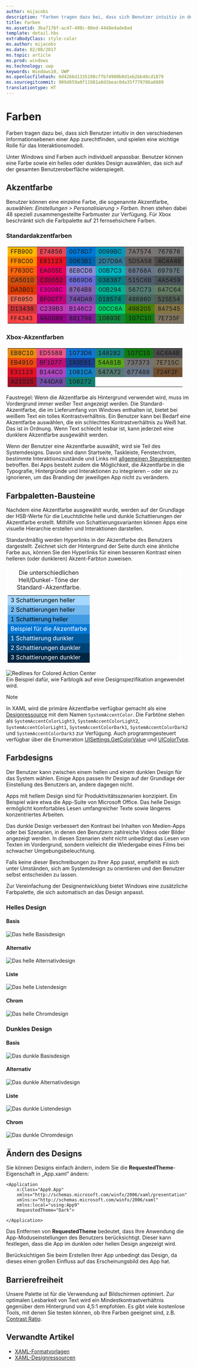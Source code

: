 ```yaml
---
author: mijacobs
description: "Farben tragen dazu bei, dass sich Benutzer intuitiv in den verschiedenen Informationsebenen einer App zurechtfinden, und spielen eine wichtige Rolle für das Interaktionsmodell."
title: Farben
ms.assetid: 3ba7176f-ac47-498c-80ed-4448edade8ad
template: detail.hbs
extraBodyClass: style-color
ms.author: mijacobs
ms.date: 02/08/2017
ms.topic: article
ms.prod: windows
ms.technology: uwp
keywords: Windows10, UWP
ms.openlocfilehash: 0d4266d1335198cffb74900b0d1eb2bb48cd1879
ms.sourcegitcommit: 909d859a0f11981a8d1beac0da35f779786a6889
translationtype: HT
---
```

# <a name="color"></a>Farben

<link rel="stylesheet" href="https://az835927.vo.msecnd.net/sites/uwp/Resources/css/custom.css">

Farben tragen dazu bei, dass sich Benutzer intuitiv in den verschiedenen Informationsebenen einer App zurechtfinden, und spielen eine wichtige Rolle für das Interaktionsmodell.

Unter Windows sind Farben auch individuell anpassbar. Benutzer können eine Farbe sowie ein helles oder dunkles Design auswählen, das sich auf der gesamten Benutzeroberfläche widerspiegelt.

## <a name="accent-color"></a>Akzentfarbe

Benutzer können eine einzelne Farbe, die sogenannte Akzentfarbe, auswählen: *Einstellungen > Personalisierung > Farben*. Ihnen stehen dabei 48 speziell zusammengestellte Farbmuster zur Verfügung. Für Xbox beschränkt sich die Farbpalette auf 21 fernsehsichere Farben.

### <a name="default-accent-colors"></a>Standardakzentfarben
<table class="uwpd-color-table" style="border: solid 4px white;">
        <tr >
            <td class="uwpd-color-table" style="background-color: #FFB900">FFB900</td>
            <td class="uwpd-color-table" style=" background-color: #E74856">E74856</td>
            <td class="uwpd-color-table" style=" background-color: #0078D7">0078D7</td>
            <td class="uwpd-color-table" style=" background-color: #0099BC">0099BC</td>
            <td class="uwpd-color-table" style=" background-color: #7A7574">7A7574</td>
            <td class="uwpd-color-table" style=" background-color: #767676">767676</td>
        </tr>
        <tr >
            <td class="uwpd-color-table" style=" background-color: #FF8C00">FF8C00</td>
            <td class="uwpd-color-table" style=" background-color: #E81123">E81123</td>
            <td class="uwpd-color-table" style=" background-color: #0063B1">0063B1</td>
            <td class="uwpd-color-table" style=" background-color: #2D7D9A">2D7D9A</td>
            <td class="uwpd-color-table" style=" background-color: #5D5A58">5D5A58</td>
            <td class="uwpd-color-table" style=" background-color: #4C4A48" >4C4A48</td>
        </tr>
        <tr >
            <td class="uwpd-color-table" style=" background-color: #F7630C" >F7630C</td>
            <td class="uwpd-color-table" style=" background-color: #EA005E" >EA005E</td>
            <td class="uwpd-color-table" style=" background-color: #8E8CD8" >8E8CD8</td>
            <td class="uwpd-color-table" style=" background-color: #00B7C3" >00B7C3</td>
            <td class="uwpd-color-table" style=" background-color: #68768A" >68768A</td>
            <td class="uwpd-color-table" style=" background-color: #69797E" >69797E</td>
        </tr>
        <tr >
            <td class="uwpd-color-table" style=" background-color: #CA5010" >CA5010</td>
            <td class="uwpd-color-table" style=" background-color: #C30052" >C30052</td>
            <td class="uwpd-color-table" style=" background-color: #6B69D6" >6B69D6</td>
            <td class="uwpd-color-table" style=" background-color: #038387" >038387</td>
            <td class="uwpd-color-table" style=" background-color: #515C6B" >515C6B</td>
            <td class="uwpd-color-table" style=" background-color: #4A5459" >4A5459</td>
        </tr>
        <tr >
            <td class="uwpd-color-table" style=" background-color: #DA3B01" >DA3B01</td>
            <td class="uwpd-color-table" style=" background-color: #E3008C" >E3008C</td>
            <td class="uwpd-color-table" style=" background-color: #8764B8" >8764B8</td>
            <td class="uwpd-color-table" style=" background-color: #00B294" >00B294</td>
            <td class="uwpd-color-table" style=" background-color: #567C73" >567C73</td>
            <td class="uwpd-color-table" style=" background-color: #647C64" >647C64</td>
        </tr>
        <tr >
            <td class="uwpd-color-table" style=" background-color: #EF6950" >EF6950</td>
            <td class="uwpd-color-table" style=" background-color: #BF0077" >BF0077</td>
            <td class="uwpd-color-table" style=" background-color: #744DA9" >744DA9</td>
            <td class="uwpd-color-table" style=" background-color: #018574" >018574</td>
            <td class="uwpd-color-table" style=" background-color: #486860" >486860</td>
            <td class="uwpd-color-table" style=" background-color: #525E54" >525E54</td>
        </tr>
        <tr >
            <td class="uwpd-color-table" style=" background-color: #D13438" >D13438</td>
            <td class="uwpd-color-table" style=" background-color: #C239B3" >C239B3</td>
            <td class="uwpd-color-table" style=" background-color: #B146C2" >B146C2</td>
            <td class="uwpd-color-table" style=" background-color: #00CC6A" >00CC6A</td>
            <td class="uwpd-color-table" style=" background-color: #498205" >498205</td>
            <td class="uwpd-color-table" style=" background-color: #847545" >847545</td>
        </tr>
        <tr >
            <td class="uwpd-color-table" style=" background-color: #FF4343" >FF4343</td>
            <td class="uwpd-color-table" style=" background-color: #9A0089" >9A0089</td>
            <td class="uwpd-color-table" style=" background-color: #881798" >881798</td>
            <td class="uwpd-color-table" style=" background-color: #10893E" >10893E</td>
            <td class="uwpd-color-table" style=" background-color: #107C10" >107C10</td>
            <td class="uwpd-color-table" style=" background-color: #7E735F" >7E735F</td>
        </tr>

</table>

### <a name="xbox-accent-colors"></a>Xbox-Akzentfarben
  <table class="uwpd-color-table" style="border: solid 4px white;">
      <tr >
          <td class="uwpd-color-table" style="background-color: #EB8C10" >EB8C10</td>
          <td class="uwpd-color-table" style="background-color: #ED5588" >ED5588</td>
          <td class="uwpd-color-table" style="background-color: #1073D6" >1073D6</td>
          <td class="uwpd-color-table" style="background-color: #148282" >148282</td>
          <td class="uwpd-color-table" style="background-color: #107C10" >107C10</td>
          <td class="uwpd-color-table" style="background-color: #4C4A4B" >4C4A4B</td>
      </tr>
      <tr >
          <td class="uwpd-color-table" style="background-color: #EB4910" >EB4910</td>
          <td class="uwpd-color-table" style="background-color: #BF1077" >BF1077</td>
          <td class="uwpd-color-table" style="background-color: #193E91" >193E91</td>
          <td class="uwpd-color-table" style="background-color: #54A81B" >54A81B</td>
          <td class="uwpd-color-table" style="background-color: #737373" >737373</td>
          <td class="uwpd-color-table" style="background-color: #7E715C" >7E715C</td>
      </tr>
      <tr >
          <td class="uwpd-color-table" style="background-color: #E31123" >E31123</td>
          <td class="uwpd-color-table" style="background-color: #B144C0" >B144C0</td>
          <td class="uwpd-color-table" style="background-color: #1081CA" >1081CA</td>
          <td class="uwpd-color-table" style="background-color: #547A72" >547A72</td>
          <td class="uwpd-color-table" style="background-color: #677488" >677488</td>
          <td class="uwpd-color-table" style="background-color: #724F2F" >724F2F</td>
      </tr>
      <tr >
          <td class="uwpd-color-table" style="background-color: #A21025" >A21025</td>
          <td class="uwpd-color-table" style="background-color: #744DA9" >744DA9</td>
          <td class="uwpd-color-table" style="background-color: #108272" >108272</td>
          <td class="uwpd-color-table"></td>
          <td class="uwpd-color-table"></td>
          <td class="uwpd-color-table"></td>
      </tr>
  </table>


<div class="microsoft-internal-note">
Faustregel: Wenn die Akzentfarbe als Hintergrund verwendet wird, muss im Vordergrund immer weißer Text angezeigt werden. Die Standard-Akzentfarbe, die im Lieferumfang von Windows enthalten ist, bietet bei weißem Text ein tolles Kontrastverhältnis. Ein Benutzer kann bei Bedarf eine Akzentfarbe auswählen, die ein schlechtes Kontrastverhältnis zu Weiß hat. Das ist in Ordnung. Wenn Text schlecht lesbar ist, kann jederzeit eine dunklere Akzentfarbe ausgewählt werden.
</div>


Wenn der Benutzer eine Akzentfarbe auswählt, wird sie Teil des Systemdesigns. Davon sind dann Startseite, Taskleiste, Fensterchrom, bestimmte Interaktionszustände und Links mit [allgemeinen Steuerelementen](../controls-and-patterns/index.md) betroffen. Bei Apps besteht zudem die Möglichkeit, die Akzentfarbe in die Typografie, Hintergründe und Interaktionen zu integrieren – oder sie zu ignorieren, um das Branding der jeweiligen App nicht zu verändern.

## <a name="color-palette-building-blocks"></a>Farbpaletten-Bausteine

Nachdem eine Akzentfarbe ausgewählt wurde, werden auf der Grundlage der HSB-Werte für die Leuchtdichte helle und dunkle Schattierungen der Akzentfarbe erstellt. Mithilfe von Schattierungsvarianten können Apps eine visuelle Hierarchie erstellen und Interaktionen darstellen.

Standardmäßig werden Hyperlinks in der Akzentfarbe des Benutzers dargestellt. Zeichnet sich der Hintergrund der Seite durch eine ähnliche Farbe aus, können Sie den Hyperlinks für einen besseren Kontrast einen helleren (oder dunkleren) Akzent-Farbton zuweisen.


<table class="uwpd-color-table" style="border: solid 4px white; width: 30pc">
   <caption>Die unterschiedlichen Hell/Dunkel-Töne der Standard-Akzentfarbe.</caption>
    <tr>
        <td class="uwpd-color-table" style="background-color: #A6D8FF; color: black">3 Schattierungen heller</td>
    </tr>
    <tr>
        <td class="uwpd-color-table" style="background-color: #76B9ED; color: black">2 Schattierungen heller</td>
    </tr>
    <tr>
        <td class="uwpd-color-table" style="background-color: #429CE3; color: black">1 Schattierung heller</td>
    </tr>
    <tr>
        <td class="uwpd-color-table" style="background-color: #0078D7; color: white">Beispiel für die Akzentfarbe</td>
    </tr>
    <tr>
        <td class="uwpd-color-table" style="background-color: #005A9E; color: white">1 Schattierung dunkler</td>
    </tr>
    <tr>
        <td class="uwpd-color-table" style="background-color: #004275; color: white">2 Schattierungen dunkler</td>
    </tr>
    <tr>
        <td class="uwpd-color-table" style="background-color: #002642; color: white">3 Schattierungen dunkler</td>
    </tr>
</table>

<div class="uwpd-image-with-caption">
    <img src="images/action_center_redline_zoom.png" alt="Redlines for Colored Action Center" />
    <div>Ein Beispiel dafür, wie Farblogik auf eine Designspezifikation angewendet wird.</div>
</div>

>[!NOTE]
>In XAML wird die primäre Akzentfarbe verfügbar gemacht als eine [Designressource](https://msdn.microsoft.com/library/windows/apps/Mt187274.aspx) mit dem Namen `SystemAccentColor`. Die Farbtöne stehen als `SystemAccentColorLight3`, `SystemAccentColorLight2`, `SystemAccentColorLight1`, `SystemAccentColorDark1`, `SystemAccentColorDark2` und `SystemAccentColorDark3` zur Verfügung. Auch programmgesteuert verfügbar über die Enumeration [UISettings.GetColorValue](https://msdn.microsoft.com/library/windows/apps/windows.ui.viewmanagement.uisettings.getcolorvalue.aspx) und [UIColorType](https://msdn.microsoft.com/library/windows/apps/windows.ui.viewmanagement.uicolortype.aspx).


## <a name="color-theming"></a>Farbdesigns

Der Benutzer kann zwischen einem hellen und einem dunklen Design für das System wählen. Einige Apps passen Ihr Design auf der Grundlage der Einstellung des Benutzers an, andere dagegen nicht.

Apps mit hellem Design sind für Produktivitätsszenarien konzipiert. Ein Beispiel wäre etwa die App-Suite von Microsoft Office. Das helle Design ermöglicht komfortables Lesen umfangreicher Texte sowie längeres konzentriertes Arbeiten.

Das dunkle Design verbessert den Kontrast bei Inhalten von Medien-Apps oder bei Szenarien, in denen den Benutzern zahlreiche Videos oder Bilder angezeigt werden. In diesen Szenarien steht nicht unbedingt das Lesen von Texten im Vordergrund, sondern vielleicht die Wiedergabe eines Films bei schwacher Umgebungsbeleuchtung.

Falls keine dieser Beschreibungen zu Ihrer App passt, empfiehlt es sich unter Umständen, sich am Systemdesign zu orientieren und den Benutzer selbst entscheiden zu lassen.

Zur Vereinfachung der Designentwicklung bietet Windows eine zusätzliche Farbpalette, die sich automatisch an das Design anpasst.

### <a name="light-theme"></a>Helles Design
#### <a name="base"></a>Basis
![Das helle Basisdesign](images/themes-light-base.png)
#### <a name="alt"></a>Alternativ
![Das helle Alternativdesign](images/themes-light-alt.png)
#### <a name="list"></a>Liste
![Das helle Listendesign](images/themes-light-list.png)
#### <a name="chrome"></a>Chrom
![Das helle Chromdesign](images/themes-light-chrome.png)
### <a name="dark-theme"></a>Dunkles Design
#### <a name="base"></a>Basis
![Das dunkle Basisdesign](images/themes-dark-base.png)
#### <a name="alt"></a>Alternativ
![Das dunkle Alternativdesign](images/themes-dark-alt.png)
#### <a name="list"></a>Liste
![Das dunkle Listendesign](images/themes-dark-list.png)
#### <a name="chrome"></a>Chrom
![Das dunkle Chromdesign](images/themes-dark-chrome.png)


## <a name="changing-the-theme"></a>Ändern des Designs

Sie können Designs einfach ändern, indem Sie die **RequestedTheme**-Eigenschaft in „App.xaml“ ändern:

```XAML
<Application
    x:Class="App9.App"
    xmlns="http://schemas.microsoft.com/winfx/2006/xaml/presentation"
    xmlns:x="http://schemas.microsoft.com/winfx/2006/xaml"
    xmlns:local="using:App9"
    RequestedTheme="Dark">

</Application>
```

Das Entfernen von **RequestedTheme** bedeutet, dass Ihre Anwendung die App-Moduseinstellungen des Benutzers berücksichtigt. Dieser kann festlegen, dass die App im dunklen oder hellen Design angezeigt wird. 

Berücksichtigen Sie beim Erstellen Ihrer App unbedingt das Design, da dieses einen großen Einfluss auf das Erscheinungsbild des App hat.

## <a name="accessibility"></a>Barrierefreiheit

Unsere Palette ist für die Verwendung auf Bildschirmen optimiert. Zur optimalen Lesbarkeit von Text wird ein Mindestkontrastverhältnis gegenüber dem Hintergrund von 4,5:1 empfohlen. Es gibt viele kostenlose Tools, mit denen Sie testen können, ob Ihre Farben geeignet sind, z.B. [Contrast Ratio](http://leaverou.github.io/contrast-ratio/).

## <a name="related-articles"></a>Verwandte Artikel

* [XAML-Formatvorlagen](https://msdn.microsoft.com/windows/uwp/controls-and-patterns/xaml-theme-resources)
* [XAML-Designressourcen](https://msdn.microsoft.com/windows/uwp/controls-and-patterns/xaml-theme-resources)
